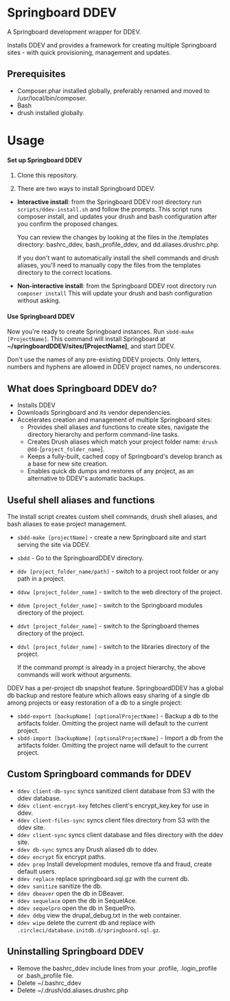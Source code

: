 # Springboard DDEV

A Springboard development wrapper for DDEV.

Installs DDEV and provides a framework for creating multiple 
Springboard sites - with quick provisioning, management 
and updates.

## Prerequisites

- Composer.phar installed globally, preferably renamed and moved 
to /usr/local/bin/composer.
- Bash
- drush installed globally.

# Usage


#### Set up Springboard DDEV

1. Clone this repository.

2. There are two ways to install Springboard DDEV:

 * __Interactive install__: from the Springboard DDEV root directory
 run `scripts/ddev-install.sh` 
 and follow the prompts. This script runs composer install,
 and updates your drush and bash configuration after you 
 confirm the proposed changes. 
 
      You can review the changes by looking at the files in the /templates 
directory: bashrc_ddev, bash_profile_ddev, and dd.aliases.drushrc.php.

      If you don't want to automatically install the shell 
commands and drush aliases, you'll need to manually copy the files 
from the templates directory to the correct locations.

 * __Non-interactive install__: from the Springboard DDEV root directory run 
 `composer install` This will update your drush and 
 bash configuration without asking. 

#### Use Springboard DDEV

Now you're ready to create Springboard instances. Run `sbdd-make [ProjectName]`. This command will install Springboard at __~/springboardDDEV/sites/\[ProjectName]__, and start DDEV.

Don't use the names of any pre-existing DDEV projects. Only letters, numbers and hyphens are allowed in DDEV project names, no underscores.
 
## What does Springboard DDEV do?

* Installs DDEV
* Downloads Springboard and its vendor dependencies.
* Accelerates creation and management of multiple Springboard sites:
  * Provides shell aliases and functions to create sites, navigate the directory
hierarchy and perform command-line tasks.
  * Creates Drush aliases which match your project folder name:
`drush @dd-`[`project_folder_name`].
  * Keeps a fully-built, cached copy of Springboard's develop branch as a base for
  new site creation.
  * Enables quick db dumps and restores of any project, as an alternative to DDEV's automatic backups.

## Useful shell aliases and functions

The install script creates custom shell commands, drush shell aliases,
and bash aliases to ease project management.

* `sbdd-make [projectName]` - create a new Springboard site and start serving the site via DDEV.
* `sbdd` - Go to the SpringboardDDEV directory.
* `ddv [project_folder_name/path]` - switch to a project root folder or any path in a 
project.
* `ddvw [project_folder_name]` - switch to the web directory of the project.
* `ddvm [project_folder_name]` - switch to the Springboard modules directory 
of the project.
* `ddvt [project_folder_name]` - switch to the Springboard themes directory 
of the project.
* `ddvl [project_folder_name]` - switch to the libraries directory of the project.

    If the command prompt is already in a project hierarchy, the above commands will
work without arguments.

DDEV has a per-project db snapshot feature. SpringboardDDEV has a
 global db backup and restore feature which allows easy sharing of a single
 db among projects or easy restoration of a db to a single project:

* `sbdd-export [backupName] [optionalProjectName]` - Backup a db to the artifacts folder. Omitting the project name will default to the current project.
* `sbdd-import [backupName] [optionalProjectName]` - Import a db from the artifacts folder. Omitting the project name will default to the current project.

## Custom Springboard commands for DDEV

* `ddev client-db-sync`     syncs sanitized client database from S3 with the ddev database.
* `ddev client-encrypt-key` fetches client's encrypt_key.key for use in ddev.
* `ddev client-files-sync`  syncs client files directory from S3 with the ddev site.
* `ddev client-sync`        syncs client database and files directory with the ddev site.
* `ddev db-sync`            syncs any Drush aliased db to ddev.
* `ddev encrypt`            fix encrypt paths.
* `ddev prep`               Install development modules, remove tfa and fraud, create default users.
* `ddev replace`            replace springboard.sql.gz with the current db.
* `ddev sanitize`           sanitize the db.
* `ddev dbeaver`            open the db in DBeaver.
* `ddev sequelace`          open the db in SequelAce.
* `ddev sequelpro`          open the db in SequelPro.
* `ddev ddbg`               view the drupal_debug.txt in the web container.
* `ddev wipe`               delete the current db and replace with `.circleci/database.initdb.d/springboard.sql.gz`.


## Uninstalling Springboard DDEV

* Remove the bashrc_ddev include lines from your .profile, .login_profile or
.bash_profile file.
* Delete ~/.bashrc_ddev
* Delete ~/.drush/dd.aliases.drushrc.php
